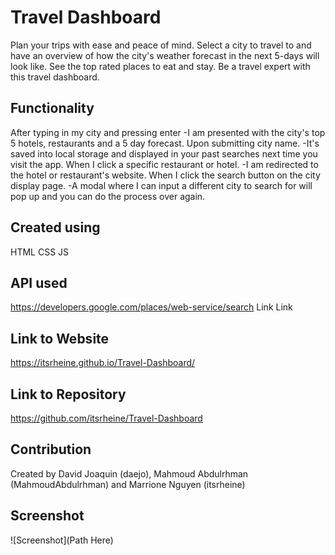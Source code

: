 # Travel Dashboard
Plan your trips with ease and peace of mind. Select a city to travel to and have an overview of how the city's weather forecast in the next 5-days will look like. See the top rated places to eat and stay. Be a travel expert with this travel dashboard. 

## Functionality
After typing in my city and pressing enter
    -I am presented with the city's top 5 hotels, restaurants and a 5 day forecast.
Upon submitting city name.
    -It's saved into local storage and displayed in your past searches next time you visit the app.
When I click a specific restaurant or hotel.
    -I am redirected to the hotel or restaurant's website.
When I click the search button on the city display page.
    -A modal where I can input a different city to search for will pop up and you can do the process over again.

## Created using
HTML
CSS
JS

## API used
https://developers.google.com/places/web-service/search
Link
Link

## Link to Website
https://itsrheine.github.io/Travel-Dashboard/

## Link to Repository
https://github.com/itsrheine/Travel-Dashboard

## Contribution
Created by David Joaquin (daejo), Mahmoud Abdulrhman (MahmoudAbdulrhman) and Marrione Nguyen (itsrheine)

## Screenshot
![Screenshot](Path Here)

